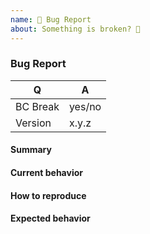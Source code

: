 ```yaml
---
name: 🐞 Bug Report
about: Something is broken? 🔨
---
```


### Bug Report

<!-- Fill in the relevant information below to help triage your issue. -->

|    Q        |   A
|------------ | ------
| BC Break    | yes/no
| Version     | x.y.z

#### Summary

<!-- Provide a summary describing the problem you are experiencing. -->

#### Current behavior

<!-- What is the current (buggy) behavior? -->

#### How to reproduce

<!--
Provide steps to reproduce the bug.
Adding a failing unit test would help us a lot - you can submit one in a Pull Request separately, referencing this bug report.
-->

#### Expected behavior

<!-- What was the expected (correct) behavior? -->

